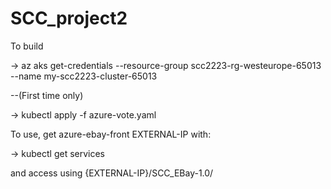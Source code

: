 # SCC_project2

To build

-> az aks get-credentials --resource-group scc2223-rg-westeurope-65013 --name my-scc2223-cluster-65013

--(First time only)

-> kubectl apply -f azure-vote.yaml





To use, get azure-ebay-front EXTERNAL-IP with:

-> kubectl get services

and access using {EXTERNAL-IP}/SCC_EBay-1.0/
